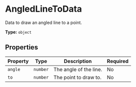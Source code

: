 # AngledLineToData

Data to draw an angled line to a point.


**Type:** `object`

## Properties

| Property | Type | Description | Required |
|----------|------|-------------|----------|
| `angle` | `number` | The angle of the line. | No |
| `to` | `number` | The point to draw to. | No |


